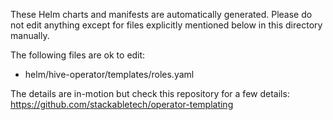 These Helm charts and manifests are automatically generated.
Please do not edit anything except for files explicitly mentioned below in this
directory manually.

The following files are ok to edit:

- helm/hive-operator/templates/roles.yaml

The details are in-motion but check this repository for a few details:
<https://github.com/stackabletech/operator-templating>
